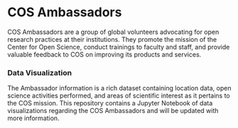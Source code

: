 # COS Ambassadors
COS Ambassadors are a group of global volunteers advocating for open research practices at their institutions. They promote the mission of the Center for Open Science, conduct trainings to faculty and staff, and provide valuable feedback to COS on improving its products and services. 

### Data Visualization
The Ambassador information is a rich dataset containing location data, open science activities performed, and areas of scientific interest as it pertains to the COS mission. This repository contains a Jupyter Notebook of data visualizations regarding the COS Ambassadors and will be updated with more information.   
